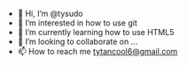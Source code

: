 - 👋 Hi, I’m @tysudo
- 👀 I’m interested in how to use git
- 🌱 I’m currently learning how to use HTML5
- 💞️ I’m looking to collaborate on ...
- 📫 How to reach me tytancool6@gmail.com
<!---
tysudo/tysudo is a ✨ special ✨ repository because its `README.md` (this file) appears on your GitHub profile.
You can click the Preview link to take a look at your changes.
--->
